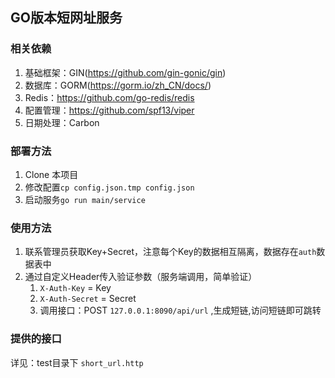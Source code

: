## GO版本短网址服务

### 相关依赖

1. 基础框架：GIN(https://github.com/gin-gonic/gin)
2. 数据库：GORM(https://gorm.io/zh_CN/docs/)
3. Redis：https://github.com/go-redis/redis
4. 配置管理：https://github.com/spf13/viper
5. 日期处理：Carbon

### 部署方法

1. Clone 本项目
2. 修改配置`cp config.json.tmp config.json`
3. 启动服务`go run main/service`

### 使用方法

1. 联系管理员获取Key+Secret，注意每个Key的数据相互隔离，数据存在`auth`数据表中
2. 通过自定义Header传入验证参数（服务端调用，简单验证）
    1. `X-Auth-Key` = Key
    2. `X-Auth-Secret` = Secret 
    3. 调用接口：POST `127.0.0.1:8090/api/url` ,生成短链,访问短链即可跳转
### 提供的接口

详见：test目录下 `short_url.http`